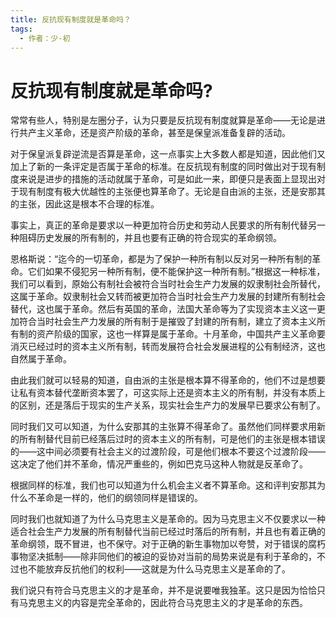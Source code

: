 ```yaml
---
title: 反抗现有制度就是革命吗？
tags:
  - 作者：少-初
---
```


# 反抗现有制度就是革命吗?

常常有些人，特别是左圈分子，认为只要是反抗现有制度就算是革命――无论是进行共产主义革命，还是资产阶级的革命，甚至是保皇派准备复辟的活动。

对于保皇派复辟逆流是否算是革命，这一点事实上大多数人都是知道，因此他们又加上了新的一条评定是否属于革命的标准。在反抗现有制度的同时做出对于现有制度来说是进步的措施的活动就属于革命，可是如此一来，即便只是表面上显现出对于现有制度有极大优越性的主张便也算革命了。无论是自由派的主张，还是安那其的主张，因此这是根本不合理的标准。

事实上，真正的革命是要求以一种更加符合历史和劳动人民要求的所有制代替另一种阻碍历史发展的所有制的，并且也要有正确的符合现实的革命纲领。

恩格斯说：“迄今的一切革命，都是为了保护一种所有制以反对另一种所有制的革命。它们如果不侵犯另一种所有制，便不能保护这一种所有制。”根据这一种标准，我们可以看到，原始公有制社会被符合当时社会生产力发展的奴隶制社会所替代，这属于革命。奴隶制社会又转而被更加符合当时社会生产力发展的封建所有制社会替代，这也属于革命。然后有英国的革命，法国大革命等为了实现资本主义这一更加符合当时社会生产力发展的所有制于是摧毁了封建的所有制，建立了资本主义所有制的资产阶级的国家，这也一样算是属于革命。十月革命，中国共产主义革命要消灭已经过时的资本主义所有制，转而发展符合社会发展进程的公有制经济，这也自然属于革命。

由此我们就可以轻易的知道，自由派的主张是根本算不得革命的，他们不过是想要让私有资本替代垄断资本罢了，可这实际上还是资本主义的所有制，并没有本质上的区别，还是落后于现实的生产关系，现实社会生产力的发展早已要求公有制了。

同时我们又可以知道，为什么安那其的主张算不得革命了。虽然他们同样要求用新的所有制替代目前已经落后过时的资本主义的所有制，可是他们的主张是根本错误的――这中间必须要有社会主义的过渡阶段，可是他们根本不要这个过渡阶段――这决定了他们并不革命，情况严重些的，例如巴克马这种人物就是反革命了。

根据同样的标准，我们也可以知道为什么机会主义者不算革命。这和评判安那其为什么不革命是一样的，他们的纲领同样是错误的。

同时我们也就知道了为什么马克思主义是革命的。因为马克思主义不仅要求以一种适合社会生产力发展的所有制替代当前已经过时落后的所有制，并且也有着正确的革命纲领，既不冒进，也不保守。对于正确的新生事物加以夸赞，对于错误的腐朽事物坚决抵制――除非同他们的被迫的妥协对当前的局势来说是有利于革命的，不过也不能放弃反抗他们的权利――这就是为什么马克思主义是革命的了。

我们说只有符合马克思主义的才是革命，并不是说要唯我独革。这只是因为恰恰只有马克思主义的内容是完全革命的，因此符合马克思主义的才是革命的东西。